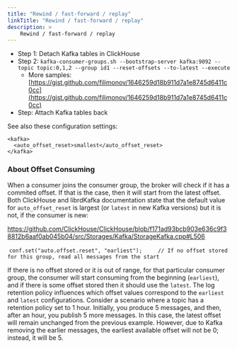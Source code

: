 ```yaml
---
title: "Rewind / fast-forward / replay"
linkTitle: "Rewind / fast-forward / replay"
description: >
    Rewind / fast-forward / replay
---
```

* Step 1: Detach Kafka tables in ClickHouse
* Step 2: `kafka-consumer-groups.sh --bootstrap-server kafka:9092 --topic topic:0,1,2 --group id1 --reset-offsets --to-latest --execute`
  * More samples: [https://gist.github.com/filimonov/1646259d18b911d7a1e8745d6411c0cc](https://gist.github.com/filimonov/1646259d18b911d7a1e8745d6411c0cc)
* Step: Attach Kafka tables back

See also these configuration settings:

```markup
<kafka>
  <auto_offset_reset>smallest</auto_offset_reset>
</kafka>
```
### About Offset Consuming

When a consumer joins the consumer group, the broker will check if it has a commited offset. If that is the case, then it will start from the latest offset. Both ClickHouse and librdKafka documentation state that the default value for `auto_offset_reset` is largest (or `latest` in new Kafka versions) but it is not, if the consumer is new:

https://github.com/ClickHouse/ClickHouse/blob/f171ad93bcb903e636c9f38812b6aaf0ab045b04/src/Storages/Kafka/StorageKafka.cpp#L506

  `conf.set("auto.offset.reset", "earliest");     // If no offset stored for this group, read all messages from the start`

If there is no offset stored or it is out of range, for that particular consumer group, the consumer will start consuming from the beginning (`earliest`), and if there is some offset stored then it should use the `latest`. 
The log retention policy influences which offset values correspond to the `earliest` and `latest` configurations. Consider a scenario where a topic has a retention policy set to 1 hour. Initially, you produce 5 messages, and then, after an hour, you publish 5 more messages. In this case, the latest offset will remain unchanged from the previous example. However, due to Kafka removing the earlier messages, the earliest available offset will not be 0; instead, it will be 5.

